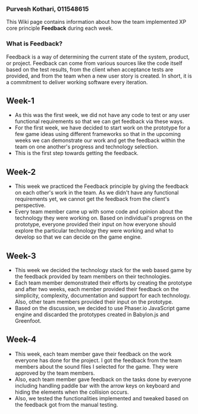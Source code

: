 ### Purvesh Kothari, 011548615
This Wiki page contains information about how the team implemented XP core principle **Feedback** during each week.

### What is Feedback?
Feedback is a way of determining the current state of the system, product, or project. Feedback can come from various sources like the code itself based on the test results, from the client when acceptance tests are provided, and from the team when a new user story is created. In short, it is a commitment to deliver working software every iteration.

## Week-1
* As this was the first week, we did not have any code to test or any user functional requirements so that we can get feedback via these ways.
* For the first week, we have decided to start work on the prototype for a few game ideas using different frameworks so that in the upcoming weeks we can demonstrate our work and get the feedback within the team on one another's progress and technology selection.
* This is the first step towards getting the feedback.

## Week-2
* This week we practiced the Feedback principle by giving the feedback on each other's work in the team. As we didn't have any functional requirements yet, we cannot get the feedback from the client's perspective.
* Every team member came up with some code and opinion about the technology they were working on. Based on individual's progress on the prototype, everyone provided their input on how everyone should explore the particular technology they were working and what to develop so that we can decide on the game engine.

## Week-3
* This week we decided the technology stack for the web based game by the feedback provided by team members on their technologies.
* Each team member demonstrated their efforts by creating the prototype and after two weeks, each member provided their feedback on the simplicity, complexity, documentation and support for each technology. Also, other team members provided their input on the prototype.
* Based on the discussion, we decided to use Phaser.io JavaScript game engine and discarded the prototypes created in Babylon.js and Greenfoot.

## Week-4
* This week, each team member gave their feedback on the work everyone has done for the project. I got the feedback from the team members about the sound files I selected for the game. They were approved by the team members.
* Also, each team member gave feedback on the tasks done by everyone including handling paddle bar with the arrow keys on keyboard and hiding the elements when the collision occurs.
* Also, we tested the functionalities implemented and tweaked based on the feedback got from the manual testing. 

